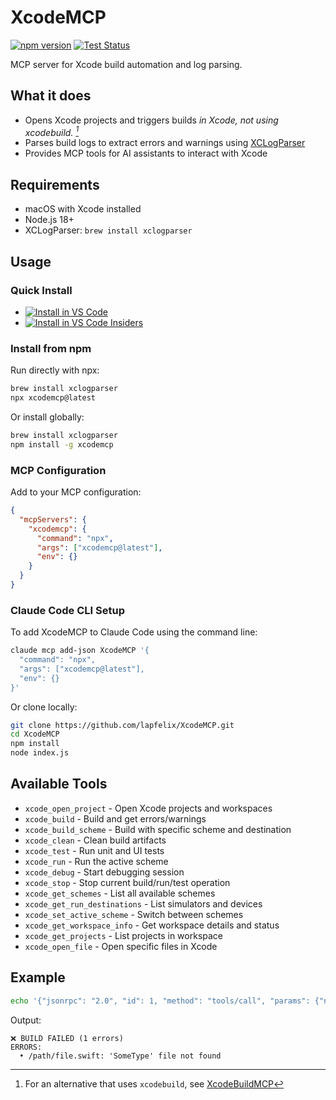 # XcodeMCP

[![npm version](https://img.shields.io/npm/v/xcodemcp.svg)](https://www.npmjs.com/package/xcodemcp)
[![Test Status](https://github.com/lapfelix/XcodeMCP/actions/workflows/test.yml/badge.svg)](https://github.com/lapfelix/XcodeMCP/actions/workflows/test.yml)

MCP server for Xcode build automation and log parsing.

## What it does

- Opens Xcode projects and triggers builds _in Xcode, not using xcodebuild. [^1]_
- Parses build logs to extract errors and warnings using [XCLogParser](https://github.com/MobileNativeFoundation/XCLogParser)
- Provides MCP tools for AI assistants to interact with Xcode

[^1]: For an alternative that uses `xcodebuild`, see [XcodeBuildMCP](https://github.com/cameroncooke/XcodeBuildMCP)

## Requirements

- macOS with Xcode installed
- Node.js 18+
- XCLogParser: `brew install xclogparser`

## Usage

### Quick Install

- [<img src="https://img.shields.io/badge/VS_Code-VS_Code?style=flat-square&label=Install%20Server&color=0098FF" alt="Install in VS Code">](https://insiders.vscode.dev/redirect/mcp/install?name=xcodemcp&config=%7B%22command%22%3A%22npx%22%2C%22args%22%3A%5B%22xcodemcp%40latest%22%5D%7D)
- [<img alt="Install in VS Code Insiders" src="https://img.shields.io/badge/VS_Code_Insiders-VS_Code_Insiders?style=flat-square&label=Install%20Server&color=24bfa5">](https://insiders.vscode.dev/redirect/mcp/install?name=xcodemcp&config=%7B%22command%22%3A%22npx%22%2C%22args%22%3A%5B%22xcodemcp%40latest%22%5D%7D&quality=insiders)

### Install from npm

Run directly with npx:
```bash
brew install xclogparser
npx xcodemcp@latest
```

Or install globally:
```bash
brew install xclogparser
npm install -g xcodemcp
```

### MCP Configuration

Add to your MCP configuration:
```json
{
  "mcpServers": {
    "xcodemcp": {
      "command": "npx",
      "args": ["xcodemcp@latest"],
      "env": {}
    }
  }
}
```

### Claude Code CLI Setup

To add XcodeMCP to Claude Code using the command line:
```bash
claude mcp add-json XcodeMCP '{
  "command": "npx",
  "args": ["xcodemcp@latest"],
  "env": {}
}'
```

Or clone locally:
```bash
git clone https://github.com/lapfelix/XcodeMCP.git
cd XcodeMCP
npm install
node index.js
```

## Available Tools

- `xcode_open_project` - Open Xcode projects and workspaces
- `xcode_build` - Build and get errors/warnings  
- `xcode_build_scheme` - Build with specific scheme and destination
- `xcode_clean` - Clean build artifacts
- `xcode_test` - Run unit and UI tests
- `xcode_run` - Run the active scheme
- `xcode_debug` - Start debugging session
- `xcode_stop` - Stop current build/run/test operation
- `xcode_get_schemes` - List all available schemes
- `xcode_get_run_destinations` - List simulators and devices
- `xcode_set_active_scheme` - Switch between schemes
- `xcode_get_workspace_info` - Get workspace details and status
- `xcode_get_projects` - List projects in workspace
- `xcode_open_file` - Open specific files in Xcode

## Example

```bash
echo '{"jsonrpc": "2.0", "id": 1, "method": "tools/call", "params": {"name": "xcode_build", "arguments": {}}}' | node index.js
```

Output:
```
❌ BUILD FAILED (1 errors)
ERRORS:
  • /path/file.swift: 'SomeType' file not found
```